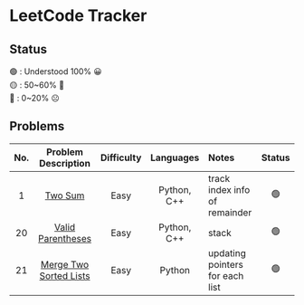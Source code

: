 # LeetCode Tracker

## Status
🟢 : Understood 100% 😀 <br>
🟡 : 50\~60% 🤨 <br>
🔴 : 0\~20% ☹️ <br>

## Problems

| No. | Problem Description | Difficulty | Languages | Notes | Status |
| :---: | :----------------: | :----------: | :---------: | :------ | :------: |
| 1 | [Two Sum](https://leetcode.com/problems/two-sum/) | Easy | Python, C++ | track index info of remainder | 🟢 |
| 20 | [Valid Parentheses](https://leetcode.com/problems/valid-parentheses/) | Easy | Python, C++ | stack | 🟢 |
| 21 | [Merge Two Sorted Lists](https://leetcode.com/problems/merge-two-sorted-lists/) | Easy | Python | updating pointers for each list | 🟢 |
